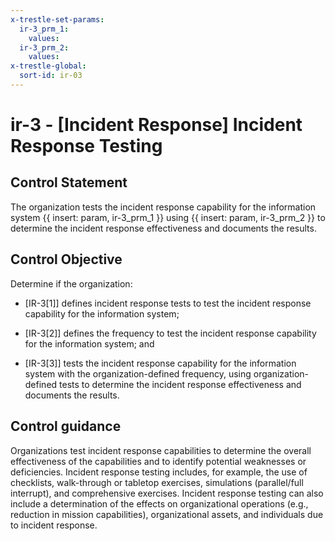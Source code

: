 ```yaml
---
x-trestle-set-params:
  ir-3_prm_1:
    values:
  ir-3_prm_2:
    values:
x-trestle-global:
  sort-id: ir-03
---
```


# ir-3 - \[Incident Response\] Incident Response Testing

## Control Statement

The organization tests the incident response capability for the information system {{ insert: param, ir-3_prm_1 }} using {{ insert: param, ir-3_prm_2 }} to determine the incident response effectiveness and documents the results.

## Control Objective

Determine if the organization:

- \[IR-3[1]\] defines incident response tests to test the incident response capability for the information system;

- \[IR-3[2]\] defines the frequency to test the incident response capability for the information system; and

- \[IR-3[3]\] tests the incident response capability for the information system with the organization-defined frequency, using organization-defined tests to determine the incident response effectiveness and documents the results.

## Control guidance

Organizations test incident response capabilities to determine the overall effectiveness of the capabilities and to identify potential weaknesses or deficiencies. Incident response testing includes, for example, the use of checklists, walk-through or tabletop exercises, simulations (parallel/full interrupt), and comprehensive exercises. Incident response testing can also include a determination of the effects on organizational operations (e.g., reduction in mission capabilities), organizational assets, and individuals due to incident response.
